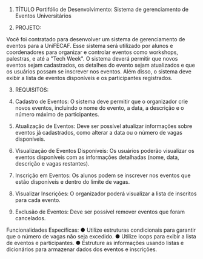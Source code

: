 1.	TÍTULO
Portifólio de Desenvolvimento: Sistema de gerenciamento de Eventos Universitários

2.	PROJETO:

Você foi contratado para desenvolver um sistema de gerenciamento de eventos para a UniFECAF. Esse sistema será utilizado por alunos e coordenadores para organizar e controlar eventos como workshops, palestras, e até a "Tech Week". O sistema deverá permitir que novos eventos sejam cadastrados, os detalhes do evento sejam atualizados e que os usuários possam se inscrever nos eventos. Além disso, o sistema deve exibir a lista de eventos disponíveis e os participantes registrados.

3.	REQUISITOS:
 
1.	Cadastro de Eventos: O sistema deve permitir que o organizador crie novos eventos, incluindo o nome do evento, a data, a descrição e o número máximo de participantes. 

2.	Atualização de Eventos: Deve ser possível atualizar informações sobre eventos já cadastrados, como alterar a data ou o número de vagas disponíveis. 


3.	Visualização de Eventos Disponíveis: Os usuários poderão visualizar os eventos disponíveis com as informações detalhadas (nome, data, descrição e vagas restantes). 

4.	Inscrição em Eventos: Os alunos podem se inscrever nos eventos que estão disponíveis e dentro do limite de vagas. 

5.	Visualizar Inscrições: O organizador poderá visualizar a lista de inscritos para cada evento. 

6.	Exclusão de Eventos: Deve ser possível remover eventos que foram cancelados. 


Funcionalidades Específicas: 
● Utilize estruturas condicionais para garantir que o número de vagas não seja excedido. 
● Utilize loops para exibir a lista de eventos e participantes. 
● Estruture as informações usando listas e dicionários para armazenar dados dos eventos e inscrições. 

